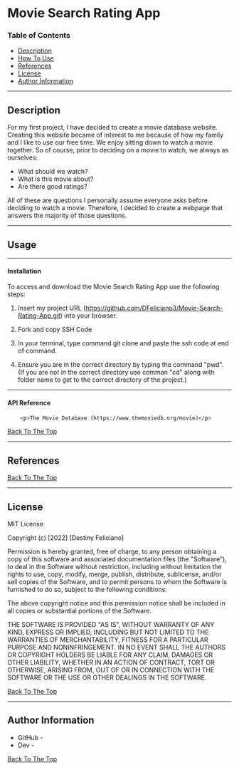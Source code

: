 # Movie Search Rating App

### Table of Contents 

- [Description](#description)
- [How To Use](#how-to-use)
- [References](#references)
- [License](#license)
- [Author Information](#author-information)

---

## Description 

For my first project, I have decided to create a movie database website. Creating this website became of interest to me because of how my family and I like to use our free time. We enjoy sitting down to watch a movie together. So of course, prior to deciding on a movie to watch, we always as ourselves: 
 - What should we watch?
 - What is this movie about?
 - Are there good ratings?

All of these are questions I personally assume everyone asks before deciding to watch a movie. Therefore, I decided to create a webpage that answers the majority of those questions. 

---

## Usage 

---

#### Installation 

To access and download the Movie Search Rating App use the following steps: 

1. Insert my project URL (https://github.com/DFeliciano3/Movie-Search-Rating-App.git) into your browser. 

2. Fork and copy SSH Code

3. In your terminal, type command git clone and paste the ssh code at end of command. 

4. Ensure you are in the correct directory by typing the command "pwd". (If you are not in the correct directory use comman "cd" along with folder name to get to the correct directory of the project.)

---

#### API Reference 

```html
    <p>The Movie Database (https://www.themoviedb.org/movie)</p>
```

[Back To The Top](#movie-search-rating-app)

---

## References
[Back To The Top](#movie-search-rating-app)

---

## License  

MIT License

Copyright (c) [2022] [Destiny Feliciano]

Permission is hereby granted, free of charge, to any person obtaining a copy
of this software and associated documentation files (the "Software"), to deal
in the Software without restriction, including without limitation the rights
to use, copy, modify, merge, publish, distribute, sublicense, and/or sell
copies of the Software, and to permit persons to whom the Software is
furnished to do so, subject to the following conditions:

The above copyright notice and this permission notice shall be included in all
copies or substantial portions of the Software.

THE SOFTWARE IS PROVIDED "AS IS", WITHOUT WARRANTY OF ANY KIND, EXPRESS OR
IMPLIED, INCLUDING BUT NOT LIMITED TO THE WARRANTIES OF MERCHANTABILITY,
FITNESS FOR A PARTICULAR PURPOSE AND NONINFRINGEMENT. IN NO EVENT SHALL THE
AUTHORS OR COPYRIGHT HOLDERS BE LIABLE FOR ANY CLAIM, DAMAGES OR OTHER
LIABILITY, WHETHER IN AN ACTION OF CONTRACT, TORT OR OTHERWISE, ARISING FROM,
OUT OF OR IN CONNECTION WITH THE SOFTWARE OR THE USE OR OTHER DEALINGS IN THE
SOFTWARE.

[Back To The Top](#movie-search-rating-app)

---

## Author Information

- GitHub - 
- Dev -

[Back To The Top](#movie-search-rating-app)